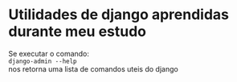 # Utilidades de django aprendidas durante meu estudo

Se executar o comando:<br>
`django-admin --help`<br>
nos retorna uma lista de comandos uteis do django
